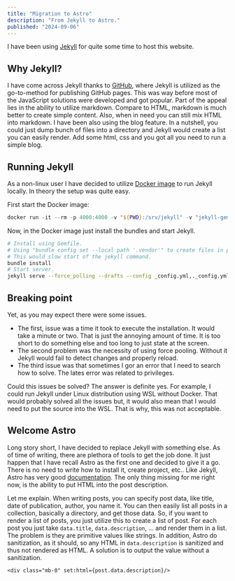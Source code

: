 ```yaml
---
title: "Migration to Astro"
description: "From Jekyll to Astro."
published: "2024-09-06"
---
```

I have been using [Jekyll](https://jekyllrb.com/) for quite some time to host this website.

## Why Jekyll?
I have come across Jekyll thanks to [GitHub](https://github.com/), where Jekyll is utilized as the go-to-method for publishing GitHub pages.
This was way before most of the JavaScript solutions were developed and got popular.
Part of the appeal lies in the ability to utilize markdown.
Compare to HTML, markdown is much better to create simple content.
Also, when in need you can still mix HTML into markdown.
I have been also using the blog feature.
In a nutshell, you could just dump bunch of files into a directory and Jekyll would create a list you can easily render.
Add some html, css and you got all you need to run a simple blog.

## Running Jekyll
As a non-linux user I have decided to utilize [Docker image](https://hub.docker.com/r/jekyll/jekyll/) to run Jekyll locally.
In theory the setup was quite easy.

First start the Docker image:
```ps1
docker run -it --rm -p 4000:4000 -v "${PWD}:/srv/jekyll" -v "jekyll-gem:/usr/gem" jekyll/jekyll:4.2.2 sh
```

Now, in the Docker image just install the bundles and start Jekyll.
```bash
# Install using Gemfile.
# Using "bundle config set --local path '.vendor'" to create files in project directory.
# This would slow start of the jekyll command.
bundle install
# Start server.
jekyll serve --force_polling --drafts --config _config.yml,._config.yml
```

## Breaking point
Yet, as you may expect there were some issues.
- The first, issue was a time it took to execute the installation.
  It would take a minute or two.
  That is just the annoying amount of time.
  It is too short to do something else and too long to just state at the screen.
- The second problem was the necessity of using force pooling.
  Without it Jekyll would fail to detect changes and properly reload.
- The third issue was that sometimes I gor an error that I need to search how to solve.
  The lates error was related to privileges.

Could this issues be solved?
The answer is definite yes.
For example, I could run Jekyll under Linux distribution using WSL without Docker.
That would probably solved all the issues but, it would also mean that I would need to put the source into the WSL.
That is why, this was not acceptable.

## Welcome Astro
Long story short, I have decided to replace Jekyll with something else.
As of time of writing, there are plethora of tools to get the job done.
It just happen that I have recall Astro as the first one and decided to give it a go.
There is no need to write how to install it, create project, etc..
Like Jekyll, Astro has very good [documentation](https://docs.astro.build/en/getting-started/).
The only thing missing for me right now, is the ability to put HTML into the post description.

Let me explain.
When writing posts, you can specify post data, like title, date of publication, author, you name it.
You can then easily list all posts in a collection, basically a directory, and get those data.
So, if you want to render a list of posts, you just utilize this to create a list of post.
For each post you just take `data.title`, `data.description`, ... and render them in a list.
The problem is they are primitive values like strings.
In addition, Astro do sanitization, as it should, so any HTML in `data.description` is sanitized and thus not rendered as HTML.
A solution is to output the value without a sanitization.
```
<div class="mb-0" set:html={post.data.description}/>
```
